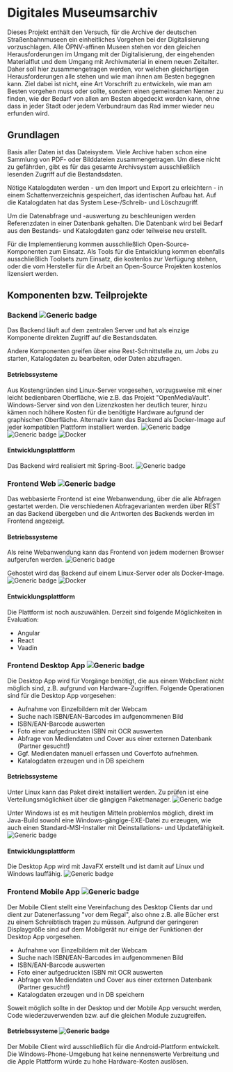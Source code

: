 # Digitales Museumsarchiv
Dieses Projekt enthält den Versuch, für die Archive der deutschen Straßenbahnmuseen ein einheitliches Vorgehen
bei der Digitalisierung vorzuschlagen.
Alle ÖPNV-affinen Museen stehen vor den gleichen Herausforderungen im Umgang mit der Digitalisierung,
der eingehenden Materialflut und dem Umgang mit Archivmaterial in einem neuen Zeitalter.
Daher soll hier zusammengetragen werden, vor welchen gleichartigen Herausforderungen alle stehen
und wie man ihnen am Besten begegnen kann.
Ziel dabei ist nicht, eine Art Vorschrift zu entwickeln, wie man am Besten vorgehen muss oder sollte,
sondern einen gemeinsamen Nenner zu finden, wie der Bedarf von allen am Besten abgedeckt werden kann,
ohne dass in jeder Stadt oder jedem Verbundraum das Rad immer wieder neu erfunden wird.

## Grundlagen
Basis aller Daten ist das Dateisystem. Viele Archive haben schon eine Sammlung von PDF- oder Bilddateien zusammengetragen.
Um diese nicht zu gefährden, gibt es für das gesamte Archivsystem ausschließlich lesenden Zugriff auf die Bestandsdaten.

Nötige Katalogdaten werden - um den Import und Export zu erleichtern - in einem Schattenverzeichnis gespeichert, das identischen Aufbau hat.
Auf die Katalogdaten hat das System Lese-/Schreib- und Löschzugriff.

Um die Datenabfrage und -auswertung zu beschleunigen werden Referenzdaten in einer Datenbank gehalten.
Die Datenbank wird bei Bedarf aus den Bestands- und Katalogdaten ganz oder teilweise neu erstellt.

Für die Implementierung kommen ausschließlich Open-Source-Komponenten zum Einsatz. Als Tools für die Entwicklung kommen 
ebenfalls ausschließlich Toolsets zum Einsatz, die kostenlos zur Verfügung stehen, oder die vom Hersteller für die Arbeit an
Open-Source Projekten kostenlos lizensiert werden.

## Komponenten bzw. Teilprojekte
### Backend ![Generic badge](https://img.shields.io/badge/Projektstatus-In_Entwicklung-yellow.svg)
Das Backend läuft auf dem zentralen Server und hat als einzige Komponente direkten Zugriff auf die Bestandsdaten.

Andere Komponenten greifen über eine Rest-Schnittstelle zu, um Jobs zu starten, Katalogdaten zu bearbeiten, oder Daten abzufragen.
#### Betriebssysteme
Aus Kostengründen sind Linux-Server vorgesehen, vorzugsweise mit einer leicht bedienbaren Oberfläche,
wie z.B. das Projekt "OpenMediaVault". Windows-Server sind von den Lizenzkosten her deutlich teurer, hinzu kämen noch
höhere Kosten für die benötigte Hardware aufgrund der graphischen Oberfläche.
Alternativ kann das Backend als Docker-Image auf jeder kompatiblen Plattform installiert werden.
![Generic badge](https://img.shields.io/badge/OS-Linux-green.svg?logo=linux)
![Generic badge](https://img.shields.io/badge/Package-deb-green.svg?logo=debian)
![Docker](https://badgen.net/badge/icon/docker?icon=docker&label)

#### Entwicklungsplattform
Das Backend wird realisiert mit Spring-Boot.
![Generic badge](https://img.shields.io/badge/Plattform-Spring_Boot-green.svg?logo=springboot)

### Frontend Web ![Generic badge](https://img.shields.io/badge/Projektstatus-In_Definition-red.svg) 
Das webbasierte Frontend ist eine Webanwendung, über die alle Abfragen gestartet werden. Die verschiedenen Abfragevarianten werden
über REST an das Backend übergeben und die Antworten des Backends werden im Frontend angezeigt.
#### Betriebssysteme
Als reine Webanwendung kann das Frontend von jedem modernen Browser aufgerufen werden. ![Generic badge](https://img.shields.io/badge/OS-beliebig-green.svg?logo=googlechrome)

Gehostet wird das Backend auf einem Linux-Server oder als Docker-Image. ![Generic badge](https://img.shields.io/badge/Package-deb-green.svg?logo=debian)
![Docker](https://badgen.net/badge/icon/docker?icon=docker&label)

#### Entwicklungsplattform
Die Plattform ist noch auszuwählen. Derzeit sind folgende Möglichkeiten in Evaluation:
- Angular
- React
- Vaadin

### Frontend Desktop App ![Generic badge](https://img.shields.io/badge/Projektstatus-In_Definition-red.svg)
Die Desktop App wird für Vorgänge benötigt, die aus einem Webclient nicht möglich sind, z.B. aufgrund von Hardware-Zugriffen.
Folgende Operationen sind für die Desktop App vorgesehen:
- Aufnahme von Einzelbildern mit der Webcam
- Suche nach ISBN/EAN-Barcodes im aufgenommenen Bild
- ISBN/EAN-Barcode auswerten
- Foto einer aufgedruckten ISBN mit OCR auswerten
- Abfrage von Mediendaten und Cover aus einer externen Datenbank (Partner gesucht!)
- Ggf. Mediendaten manuell erfassen und Coverfoto aufnehmen.
- Katalogdaten erzeugen und in DB speichern

#### Betriebssysteme

Unter Linux kann das Paket direkt installiert werden. 
Zu prüfen ist eine Verteilungsmöglichkeit über die gängigen Paketmanager. ![Generic badge](https://img.shields.io/badge/Package-deb-green.svg?logo=debian)

Unter Windows ist es mit heutigen Mitteln problemlos möglich, direkt im Java-Build sowohl eine Windows-gängige-EXE-Datei 
zu erzeugen, wie auch einen Standard-MSI-Installer mit Deinstallations- und Updatefähigkeit. ![Generic badge](https://img.shields.io/badge/Package-MSI-green.svg?logo=windows)

#### Entwicklungsplattform
Die Desktop App wird mit JavaFX erstellt und ist damit auf Linux und Windows lauffähig. ![Generic badge](https://img.shields.io/badge/Plattform-Java_FX-green.svg)

### Frontend Mobile App ![Generic badge](https://img.shields.io/badge/Projektstatus-In_Definition-red.svg)
Der Mobile Client stellt eine Vereinfachung des Desktop Clients dar und dient zur Datenerfassung "vor dem Regal", also
ohne z.B. alle Bücher erst zu einem Schreibtisch tragen zu müssen. Aufgrund der geringeren Displaygröße sind auf dem 
Mobilgerät nur einige der Funktionen der Desktop App vorgesehen.
- Aufnahme von Einzelbildern mit der Webcam
- Suche nach ISBN/EAN-Barcodes im aufgenommenen Bild
- ISBN/EAN-Barcode auswerten
- Foto einer aufgedruckten ISBN mit OCR auswerten
- Abfrage von Mediendaten und Cover aus einer externen Datenbank (Partner gesucht!)
- Katalogdaten erzeugen und in DB speichern

Soweit möglich sollte in der Desktop und der Mobile App versucht werden, Code wiederzuverwenden bzw. auf die gleichen
Module zuzugreifen.

#### Betriebssysteme ![Generic badge](https://img.shields.io/badge/OS-Android-green.svg?logo=android)
Der Mobile Client wird ausschließlich für die Android-Plattform entwickelt. Die Windows-Phone-Umgebung hat keine 
nennenswerte Verbreitung und die Apple Plattform würde zu hohe Hardware-Kosten auslösen.
